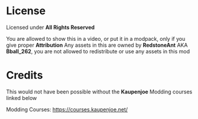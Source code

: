 # License

Licensed under **All Rights Reserved**

You are allowed to show this in a video, or put it in a modpack, only if you give proper **Attribution**
Any assets in this are owned by **RedstoneAnt** AKA **Bball_262**, you are not allowed to redistribute or use any assets in this mod

# Credits
This would not have been possible without the **Kaupenjoe** Modding courses linked below

Modding Courses: https://courses.kaupenjoe.net/
